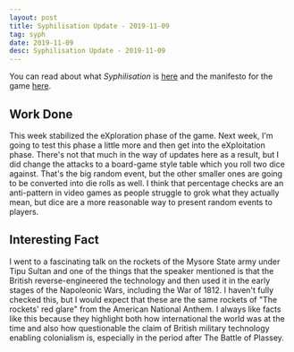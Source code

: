 ```yaml
---
layout: post
title: Syphilisation Update - 2019-11-09
tag: syph
date: 2019-11-09
desc: Syphilisation Update - 2019-11-09
---
```



You can read about what *Syphilisation* is [here](/blog/syph/announce) and the manifesto for the game [here](/blog/syph/manifesto).

## Work Done

This week stabilized the eXploration phase of the game. Next week, I'm going to test this phase a little more and then get into the eXploitation phase. There's not that much in the way of updates here as a result, but I did change the attacks to a board-game style table which you roll two dice against. That's the big random event, but the other smaller ones are going to be converted into die rolls as well. I think that percentage checks are an anti-pattern in video games as people struggle to grok what they actually mean, but dice are a more reasonable way to present random events to players.

## Interesting Fact

I went to a fascinating talk on the rockets of the Mysore State army under Tipu Sultan and one of the things that the speaker mentioned is that the British reverse-engineered the technology and then used it in the early stages of the Napoleonic Wars, including the War of 1812. I haven't fully checked this, but I would expect that these are the same rockets of "The rockets' red glare" from the American National Anthem. I always like facts like this because they highlight both how international the world was at the time and also how questionable the claim of British military technology enabling colonialism is, especially in the period after The Battle of Plassey.

